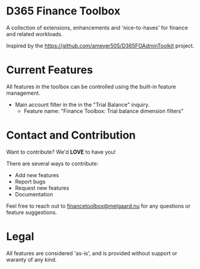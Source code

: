 # D365 Finance Toolbox
A collection of extensions, enhancements and 'nice-to-haves' for finance and related workloads.

Inspired by the https://github.com/ameyer505/D365FOAdminToolkit project.

# Current Features
All features in the toolbox can be controlled using the built-in feature management.

- Main account filter in the in the "Trial Balance" inquiry.
   - Feature name: "Finance Toolbox: Trial balance dimension filters"

# Contact and Contribution
Want to contribute? We'd **LOVE** to have you! 

There are several ways to contribute:
 - Add new features
 - Report bugs
 - Request new features
 - Documentation

Feel free to reach out to financetoolbox@melgaard.nu for any questions or feature suggestions.

# Legal
All features are considered 'as-is', and is provided without support or waranty of any kind.